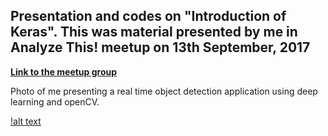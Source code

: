## Presentation and codes on "Introduction of Keras". This was material presented by me in Analyze This! meetup on 13th September, 2017

**[Link to the meetup group](https://www.meetup.com/AnalyzeThis/events/242440234/?rv=cr1&_af=event&_af_eid=242440234&https=on)**

Photo of me presenting a real time object detection application using deep learning and openCV.

[!alt text](https://github.com/aayushmnit/Data-science-presentation/blob/master/Introduction%20to%20Keras/600_464528068.jpeg)
